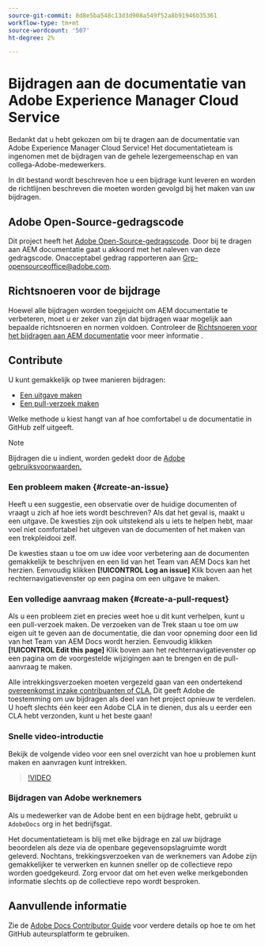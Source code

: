 ```yaml
---
source-git-commit: 8d8e5ba548c13d3d908a549f52a8b91946b35361
workflow-type: tm+mt
source-wordcount: '507'
ht-degree: 2%

---
```

# Bijdragen aan de documentatie van Adobe Experience Manager Cloud Service

Bedankt dat u hebt gekozen om bij te dragen aan de documentatie van Adobe Experience Manager Cloud Service! Het documentatieteam is ingenomen met de bijdragen van de gehele lezergemeenschap en van collega-Adobe-medewerkers.

In dit bestand wordt beschreven hoe u een bijdrage kunt leveren en worden de richtlijnen beschreven die moeten worden gevolgd bij het maken van uw bijdragen.

## Adobe Open-Source-gedragscode

Dit project heeft het [Adobe Open-Source-gedragscode](code-of-conduct.md). Door bij te dragen aan AEM documentatie gaat u akkoord met het naleven van deze gedragscode. Onacceptabel gedrag rapporteren aan [Grp-opensourceoffice@adobe.com](mailto:Grp-opensourceoffice@adobe.com).

## Richtsnoeren voor de bijdrage

Hoewel alle bijdragen worden toegejuicht om AEM documentatie te verbeteren, moet u er zeker van zijn dat bijdragen waar mogelijk aan bepaalde richtsnoeren en normen voldoen. Controleer de [Richtsnoeren voor het bijdragen aan AEM documentatie](guidelines.md) voor meer informatie .

## Contribute

U kunt gemakkelijk op twee manieren bijdragen:

* [Een uitgave maken](#create-an-issue)
* [Een pull-verzoek maken](#create-a-pull-request)

Welke methode u kiest hangt van af hoe comfortabel u de documentatie in GitHub zelf uitgeeft.

>[!NOTE]
>
>Bijdragen die u indient, worden gedekt door de [Adobe gebruiksvoorwaarden.](https://www.adobe.com/legal/terms.html)

### Een probleem maken {#create-an-issue}

Heeft u een suggestie, een observatie over de huidige documenten of vraagt u zich af hoe iets wordt beschreven? Als dat het geval is, maakt u een uitgave. De kwesties zijn ook uitstekend als u iets te helpen hebt, maar voel niet comfortabel het uitgeven van de documenten of het maken van een trekpleidooi zelf.

De kwesties staan u toe om uw idee voor verbetering aan de documenten gemakkelijk te beschrijven en een lid van het Team van AEM Docs kan het herzien. Eenvoudig klikken **[!UICONTROL Log an issue]** Klik boven aan het rechternavigatievenster op een pagina om een uitgave te maken.

### Een volledige aanvraag maken {#create-a-pull-request}

Als u een probleem ziet en precies weet hoe u dit kunt verhelpen, kunt u een pull-verzoek maken. De verzoeken van de Trek staan u toe om uw eigen uit te geven aan de documentatie, die dan voor opneming door een lid van het Team van AEM Docs wordt herzien. Eenvoudig klikken **[!UICONTROL Edit this page]** Klik boven aan het rechternavigatievenster op een pagina om de voorgestelde wijzigingen aan te brengen en de pull-aanvraag te maken.

Alle intrekkingsverzoeken moeten vergezeld gaan van een ondertekend [overeenkomst inzake contribuanten of CLA.](https://opensource.adobe.com/cla.html)  Dit geeft Adobe de toestemming om uw bijdragen als deel van het project opnieuw te verdelen. U hoeft slechts één keer een Adobe CLA in te dienen, dus als u eerder een CLA hebt verzonden, kunt u het beste gaan!

### Snelle video-introductie

Bekijk de volgende video voor een snel overzicht van hoe u problemen kunt maken en aanvragen kunt intrekken.

>[!VIDEO](https://video.tv.adobe.com/v/27069)

### Bijdragen van Adobe werknemers

Als u medewerker van de Adobe bent en een bijdrage hebt, gebruikt u `AdobeDocs` org in het bedrijfsgat.

Het documentatieteam is blij met elke bijdrage en zal uw bijdrage beoordelen als deze via de openbare gegevensopslagruimte wordt geleverd. Nochtans, trekkingsverzoeken van de werknemers van Adobe zijn gemakkelijker te verwerken en kunnen sneller op de collectieve repo worden goedgekeurd. Zorg ervoor dat om het even welke merkgebonden informatie slechts op de collectieve repo wordt besproken.

## Aanvullende informatie

Zie de [Adobe Docs Contributor Guide](https://experienceleague.adobe.com/docs/contributor/contributor-guide/introduction.html) voor verdere details op hoe te om het GitHub auteursplatform te gebruiken.
